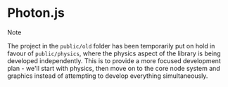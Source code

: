 # Photon.js

> [!NOTE]
> The project in the `public/old` folder has been temporarily put on hold in favour of `public/physics`, where the physics aspect of the library is being developed independently.  This is to provide a more focused development plan - we'll start with physics, then move on to the core node system and graphics instead of attempting to develop everything simultaneously.
